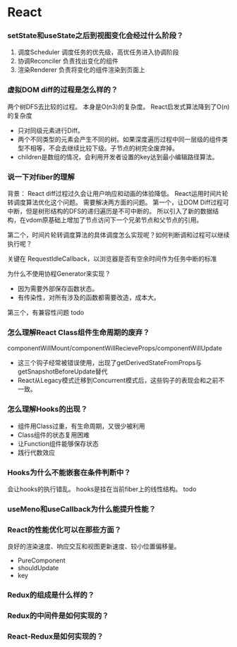 # React

### setState和useState之后到视图变化会经过什么阶段？

1. 调度Scheduler 调度任务的优先级，高优任务进入协调阶段
2. 协调Reconciler 负责找出变化的组件
3. 渲染Renderer 负责将变化的组件渲染到页面上

### 虚拟DOM diff的过程是怎么样的？

两个树DFS去比较的过程。
本身是O(n3)的复杂度。
React启发式算法降到了O(n)的复杂度
- 只对同级元素进行Diff。
- 两个不同类型的元素会产生不同的树。如果深度遍历过程中同一层级的组件类型不相等，不会去继续比较下级。子节点的树完全废弃掉。
- children是数组的情况，会利用开发者设置的key达到最小编辑路径算法。

### 说一下对fiber的理解

背景：
React diff过程过久会让用户响应和动画的体验降低。
React运用时间片轮转调度算法优化这个问题。
需要解决两方面的问题。
第一个，让DOM Diff过程可中断，但是树形结构的DFS的递归遍历是不可中断的。
所以引入了新的数据结构，在vdom原基础上增加了节点访问下一个兄弟节点和父节点的引用。

第二个，时间片轮转调度算法的具体调度怎么实现呢？如何判断调和过程可以继续执行呢？

关键在 RequestIdleCallback，以浏览器是否有空余时间作为任务中断的标准

为什么不使用协程Generator来实现？
- 因为需要外部保存函数状态。
- 有传染性，对所有涉及的函数都需要改造，成本大。

第三个，有兼容性问题
todo

### 怎么理解React Class组件生命周期的废弃？

componentWillMount/componentWillRecieveProps/componentWillUpdate
- 这三个钩子经常被错误使用，出现了getDerivedStateFromProps与getSnapshotBeforeUpdate替代
- React从Legacy模式迁移到Concurrent模式后，这些钩子的表现会和之前不一致。


### 怎么理解Hooks的出现？

- 组件用Class过重，有生命周期，又很少被利用
- Class组件的状态复用困难
- 让Function组件能够保存状态
- 践行代数效应

### Hooks为什么不能嵌套在条件判断中？

会让hooks的执行错乱。
hooks是挂在当前fiber上的线性结构。
todo

### useMeno和useCallback为什么能提升性能？


### React的性能优化可以在那些方面？
良好的渲染速度、响应交互和视图更新速度、较小位置偏移量。

- PureComponent
- shouldUpdate
- key 


### Redux的组成是什么样的？

### Redux的中间件是如何实现的？

### React-Redux是如何实现的？